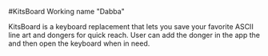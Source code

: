 #KitsBoard
Working name "Dabba"

KitsBoard is a keyboard replacement that lets you save your favorite ASCII line art and dongers for quick reach. User can add the donger in the app the and then open the keyboard when in need. 

